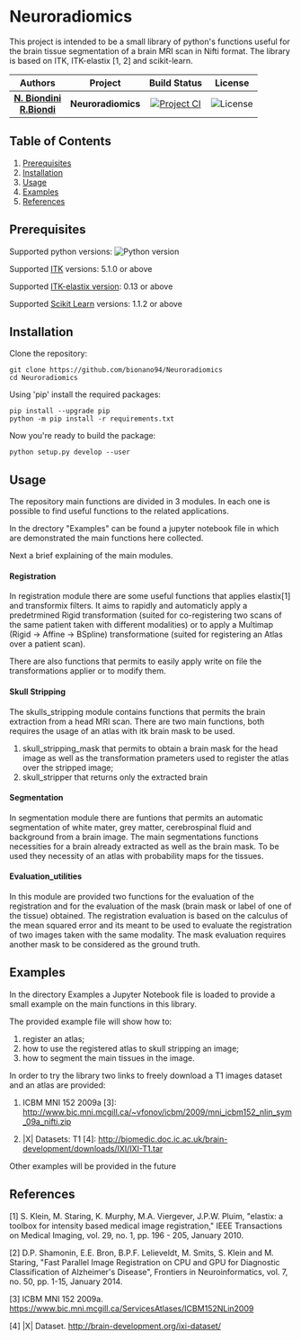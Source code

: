 # Neuroradiomics

This project is intended to be a small library of python's functions useful for the brain tissue segmentation of a brain MRI scan in Nifti format.
The library is based on ITK, ITK-elastix [1, 2] and scikit-learn.

| **Authors**  | **Project** |  **Build Status** | **License** |
|:------------:|:-----------:|:-----------------:|:-----------:|
|[**N. Biondini**](https://github.com/bionano94) <br/> [**R.Biondi**](https://github.com/RiccardoBiondi)| **Neuroradiomics** | [![Project CI](https://github.com/bionano94/Neuroradiomics/actions/workflows/Neuroradiomics_python_CI.yml/badge.svg?branch=master)](https://github.com/bionano94/Neuroradiomics/blob/master/.github/workflows/Neuroradiomics_python_CI.yml) | ![License](https://img.shields.io/badge/License-Apache_2.0-blue.svg) |


## Table of Contents
  1. [Prerequisites](#Prerequisites)
  2. [Installation](#Installation)
  3. [Usage](#Usage)
  4. [Examples](#Examples)
  5. [References](#References)

## Prerequisites

Supported python versions: ![Python version](https://img.shields.io/badge/python-3.6.*|3.7.*|3.8.*|3.9.*|3.10.*|3.11.*-blue.svg)

Supported [ITK](https://itk.org/) versions: 5.1.0 or above

Supported [ITK-elastix version](https://github.com/InsightSoftwareConsortium/ITKElastix): 0.13 or above

Supported [Scikit Learn](https://scikit-learn.org/stable/) versions: 1.1.2 or above


## Installation

Clone the repository:

```console
git clone https://github.com/bionano94/Neuroradiomics
cd Neuroradiomics
```

Using 'pip' install the required packages:

```console
pip install --upgrade pip
python -m pip install -r requirements.txt
```

Now you're ready to build the package:

```console
python setup.py develop --user
```

## Usage
The repository main functions are divided in 3 modules. In each one is possible to find useful functions to the related applications.

In the drectory "Examples" can be found a jupyter notebook file in which are demonstrated the main functions here collected.

Next a brief explaining of the main modules.

#### Registration
In registration module there are some useful functions that applies elastix[1] and transformix filters.
It aims to rapidly and automaticly apply a predetrmined Rigid transformation (suited for co-registering two scans of the same patient taken with different modalities) or to apply a Multimap (Rigid -> Affine -> BSpline) transformatione (suited for registering an Atlas over a patient scan).

There are also functions that permits to easily apply write on file the transformations applier or to modify them.

#### Skull Stripping
The skulls_stripping module contains functions that permits the brain extraction from a head MRI scan.
There are two main functions, both requires the usage of an atlas with itk brain mask to be used.

1. skull_stripping_mask that permits to obtain a brain mask for the head image as well as the transformation prameters used to register the atlas over the stripped image;
2. skull_stripper that returns only the extracted brain

#### Segmentation
In segmentation module there are funtions that permits an automatic segmentation of white mater, grey matter, cerebrospinal fluid and background from a brain image.
The main segmentations functions necessities for a brain already extracted as well as the brain mask.
To be used they necessity of an atlas with probability maps for the tissues.

#### Evaluation_utilities
In this module are provided two functions for the evaluation of the registration and for the evaluation of the mask (brain mask or label of one of the tissue) obtained.
The registration evaluation is based on the calculus of the mean squared error and its meant to be used to evaluate the registration of two images taken with the same modality.
The mask evaluation requires another mask to be considered as the ground truth. 


## Examples

In the directory Examples a Jupyter Notebook file is loaded to provide a small example on the main functions in this library.

The provided example file will show how to:
1. register an atlas;
2. how to use the registered atlas to skull stripping an image;
3. how to segment the main tissues in the image.

In order to try the library two links to freely download a T1 images dataset and an atlas are provided:

1. ICBM MNI 152 2009a [3]: http://www.bic.mni.mcgill.ca/~vfonov/icbm/2009/mni_icbm152_nlin_sym_09a_nifti.zip

2. |X| Datasets: T1 [4]:   http://biomedic.doc.ic.ac.uk/brain-development/downloads/IXI/IXI-T1.tar


Other examples will be provided in the future

## References

<a id="1">[1]</a>
S. Klein, M. Staring, K. Murphy, M.A. Viergever, J.P.W. Pluim, "elastix: a toolbox for intensity based medical image registration," IEEE Transactions on Medical Imaging, vol. 29, no. 1, pp. 196 - 205, January 2010.

<a id="2">[2]</a>
D.P. Shamonin, E.E. Bron, B.P.F. Lelieveldt, M. Smits, S. Klein and M. Staring, "Fast Parallel Image Registration on CPU and GPU for Diagnostic Classification of Alzheimer's Disease", Frontiers in Neuroinformatics, vol. 7, no. 50, pp. 1-15, January 2014.

<a id="3">[3]</a>
ICBM MNI 152 2009a. https://www.bic.mni.mcgill.ca/ServicesAtlases/ICBM152NLin2009

<a id="4">[4]</a>
|X| Dataset. http://brain-development.org/ixi-dataset/